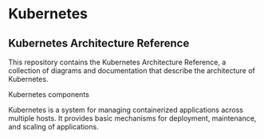 # Kubernetes 

## Kubernetes Architecture Reference

This repository contains the Kubernetes Architecture Reference, a collection of diagrams and documentation that describe the architecture of Kubernetes.

Kubernetes components

Kubernetes is a system for managing containerized applications across multiple hosts. It provides basic mechanisms for deployment, maintenance, and scaling of applications.
